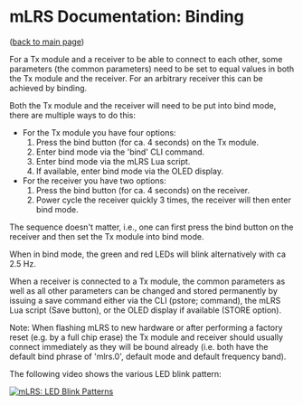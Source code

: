 # mLRS Documentation: Binding #

([back to main page](../README.md))

For a Tx module and a receiver to be able to connect to each other, some parameters (the common parameters) need to be set to equal values in both the Tx module and the receiver. For an arbitrary receiver this can be achieved by binding.

Both the Tx module and the receiver will need to be put into bind mode, there are multiple ways to do this:

- For the Tx module you have four options: 
    1. Press the bind button (for ca. 4 seconds) on the Tx module.
    2. Enter bind mode via the 'bind' CLI command.
    3. Enter bind mode via the mLRS Lua script.
    4. If available, enter bind mode via the OLED display.
- For the receiver you have two options:
    1. Press the bind button (for ca. 4 seconds) on the receiver.
    2. Power cycle the receiver quickly 3 times, the receiver will then enter bind mode.

The sequence doesn't matter, i.e., one can first press the bind button on the receiver and then set the Tx module into bind mode.

When in bind mode, the green and red LEDs will blink alternatively with ca 2.5 Hz.

When a receiver is connected to a Tx module, the common parameters as well as all other parameters can be changed and stored permanently by issuing a save command either via the CLI (pstore; command), the mLRS Lua script (Save button), or the OLED display if available (STORE option).

Note: When flashing mLRS to new hardware or after performing a factory reset (e.g. by a full chip erase) the Tx module and receiver should usually connect immediately as they will be bound already (i.e. both have the default bind phrase of 'mlrs.0', default mode and default frequency band).

The following video shows the various LED blink pattern: 

[![mLRS: LED Blink Patterns](https://img.youtube.com/vi/M_49QP8oxBk/0.jpg)](https://www.youtube.com/watch?v=M_49QP8oxBk "mLRS: LED Blink Patterns")